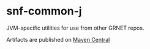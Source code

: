 snf-common-j
============

JVM-specific utilities for use from other GRNET repos.

Artifacts are published on [Maven Central](http://search.maven.org/#search%7Cga%7C1%7Csnf-common-j)